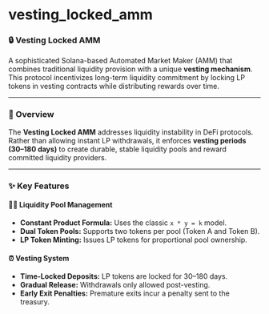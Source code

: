 # vesting_locked_amm

### 🔒 Vesting Locked AMM

A sophisticated Solana-based Automated Market Maker (AMM) that combines traditional liquidity provision with a unique **vesting mechanism**. This protocol incentivizes long-term liquidity commitment by locking LP tokens in vesting contracts while distributing rewards over time.

---


### 🌟 Overview

The **Vesting Locked AMM** addresses liquidity instability in DeFi protocols. Rather than allowing instant LP withdrawals, it enforces **vesting periods (30–180 days)** to create durable, stable liquidity pools and reward committed liquidity providers.

---

### ✨ Key Features

#### 🏊‍♂️ Liquidity Pool Management

- **Constant Product Formula:** Uses the classic `x * y = k` model.
- **Dual Token Pools:** Supports two tokens per pool (Token A and Token B).
- **LP Token Minting:** Issues LP tokens for proportional pool ownership.

#### ⏰ Vesting System

- **Time-Locked Deposits:** LP tokens are locked for 30–180 days.
- **Gradual Release:** Withdrawals only allowed post-vesting.
- **Early Exit Penalties:** Premature exits incur a penalty sent to the treasury.

